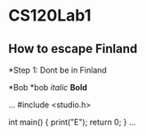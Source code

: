 # CS120Lab1

## How to escape Finland
 *Step 1: Dont be in Finland
 
 *Bob
 *bob
 *italic*
 **Bold**


...
#include <studio.h>

int main() {
	print("E");
	return 0;
}
...